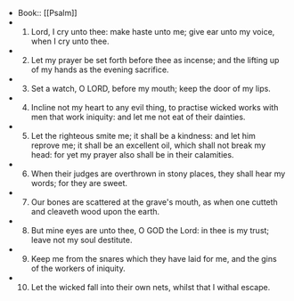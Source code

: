 - Book:: [[Psalm]]
- 1. Lord, I cry unto thee: make haste unto me; give ear unto my voice, when I cry unto thee.
- 2. Let my prayer be set forth before thee as incense; and the lifting up of my hands as the evening sacrifice.
- 3. Set a watch, O LORD, before my mouth; keep the door of my lips.
- 4. Incline not my heart to any evil thing, to practise wicked works with men that work iniquity: and let me not eat of their dainties.
- 5. Let the righteous smite me; it shall be a kindness: and let him reprove me; it shall be an excellent oil, which shall not break my head: for yet my prayer also shall be in their calamities.
- 6. When their judges are overthrown in stony places, they shall hear my words; for they are sweet.
- 7. Our bones are scattered at the grave's mouth, as when one cutteth and cleaveth wood upon the earth.
- 8. But mine eyes are unto thee, O GOD the Lord: in thee is my trust; leave not my soul destitute.
- 9. Keep me from the snares which they have laid for me, and the gins of the workers of iniquity.
- 10. Let the wicked fall into their own nets, whilst that I withal escape.
